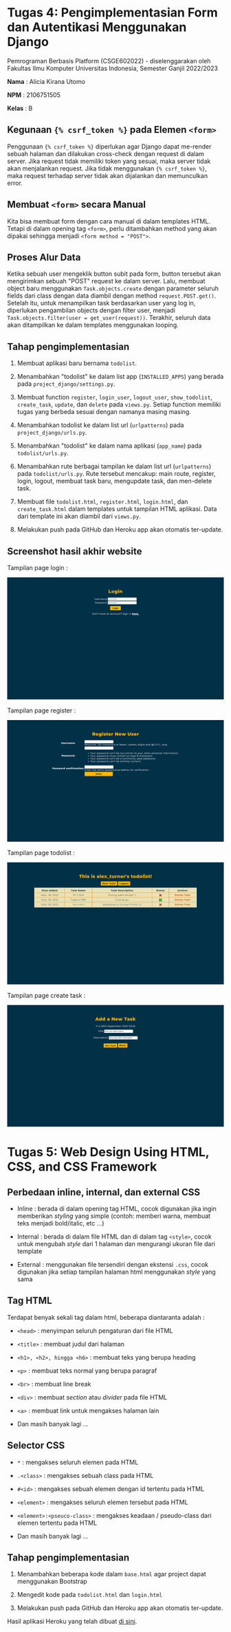# Tugas 4: Pengimplementasian Form dan Autentikasi Menggunakan Django

Pemrograman Berbasis Platform (CSGE602022) - diselenggarakan oleh Fakultas Ilmu Komputer Universitas Indonesia, Semester Ganjil 2022/2023

**Nama**  : Alicia Kirana Utomo

**NPM**   : 2106751505

**Kelas** : B

## Kegunaan `{% csrf_token %}` pada Elemen `<form>`

Penggunaan `{% csrf_token %}` diperlukan agar Django dapat me-render sebuah halaman dan dilakukan cross-check dengan request di dalam server. Jika request tidak memiliki token yang sesuai, maka server tidak akan menjalankan request. Jika tidak menggunakan `{% csrf_token %}`, maka request terhadap server tidak akan dijalankan dan memunculkan error.

## Membuat `<form>` secara Manual

Kita bisa membuat form dengan cara manual di dalam templates HTML. Tetapi di dalam opening tag `<form>`, perlu ditambahkan method yang akan dipakai sehingga menjadi `<form method = "POST">`.

## Proses Alur Data

Ketika sebuah user mengeklik button subit pada form, button tersebut akan mengirimkan sebuah "POST" request ke dalam server. Lalu, membuat object baru menggunakan `Task.objects.create` dengan parameter seluruh fields dari class dengan data diambil dengan method `request.POST.get()`. Setelah itu, untuk menampilkan task berdasarkan user yang log in, diperlukan pengambilan objects dengan filter user, menjadi `Task.objects.filter(user = get_user(request))`. Terakhir, seluruh data akan ditampilkan ke dalam templates menggunakan looping.

## Tahap pengimplementasian

1. Membuat aplikasi baru bernama `todolist`.

2. Menambahkan "todolist" ke dalam list app (`INSTALLED_APPS`) yang berada pada `project_django/settings.py`.

3. Membuat function `register`, `login_user`, `logout_user`, `show_todolist`, `create_task`, `update`, dan `delete` pada `views.py`. Setiap function memiliki tugas yang berbeda sesuai dengan namanya masing masing.

4. Menambahkan todolist ke dalam list url (`urlpatterns`) pada `project_django/urls.py`.

5. Menambahkan "todolist" ke dalam nama aplikasi (`app_name`) pada `todolist/urls.py`.

6. Menambahkan rute berbagai tampilan ke dalam list url (`urlpatterns`) pada `todolist/urls.py`. Rute tersebut mencakup: main route, register, login, logout, membuat task baru, mengupdate task, dan men-delete task.

7. Membuat file `todolist.html`, `register.html`, `login.html`, dan `create_task.html` dalam templates untuk tampilan HTML aplikasi. Data dari template ini akan diambil dari `views.py`.

8. Melakukan push pada GitHub dan Heroku app akan otomatis ter-update.

## Screenshot hasil akhir website

Tampilan page login :

![Tampilan page login](/resources/todolist-login.png)

Tampilan page register :

![Tampilan page register](/resources/todolist-register.png)

Tampilan page todolist :

![Tampilan page todolist](/resources/todolist-main.png)

Tampilan page create task :

![Tampilan page create task](/resources/todolist-create-task.png)

# Tugas 5: Web Design Using HTML, CSS, and CSS Framework

## Perbedaan inline, internal, dan external CSS

- Inline    : berada di dalam opening tag HTML, cocok digunakan jika ingin memberikan *styling* yang simple (contoh: memberi warna, membuat teks menjadi bold/italic, etc ...)

- Internal  : berada di dalam file HTML dan di dalam tag `<style>`, cocok untuk mengubah *style* dari 1 halaman dan mengurangi ukuran file dari template

- External  : menggunakan file tersendiri dengan ekstensi `.css`, cocok digunakan jika setiap tampilan halaman html menggunakan *style* yang sama

## Tag HTML

Terdapat benyak sekali tag dalam html, beberapa diantaranta adalah :

- `<head>`                      : menyimpan seluruh pengaturan dari file HTML

- `<title>`                     : membuat judul dari halaman

- `<h1>, <h2>, hingga <h6>`     : membuat teks yang berupa heading

- `<p>`                         : membuat teks normal yang berupa paragraf

- `<br>`                        : membuat line break

- `<div>`                       : membuat *section* atau *divider* pada file HTML

- `<a>`                         : membuat link untuk mengakses halaman lain

- Dan masih banyak lagi ...

## Selector CSS

- `*`                           : mengakses seluruh elemen pada HTML

- `.<class>`                    : mengakses sebuah class pada HTML

- `#<id>`                       : mengakses sebuah elemen dengan id tertentu pada HTML

- `<element>`                   : mengakses seluruh elemen tersebut pada HTML

- `<element>:<pseuco-class>`    : mengakses keadaan / pseudo-class dari elemen tertentu pada HTML

- Dan masih banyak lagi ...

## Tahap pengimplementasian

1. Menambahkan beberapa kode dalam `base.html` agar project dapat menggunakan Bootstrap

2. Mengedit kode pada `todolist.html` dan `login.html`

3. Melakukan push pada GitHub dan Heroku app akan otomatis ter-update.

Hasil aplikasi Heroku yang telah dibuat [di sini](https://tugas-1-pbp.herokuapp.com/todolist/).